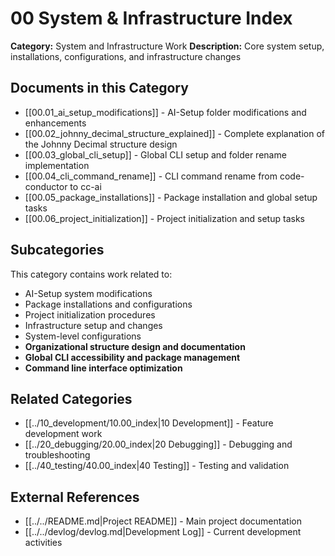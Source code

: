 # 00 System & Infrastructure Index

**Category:** System and Infrastructure Work
**Description:** Core system setup, installations, configurations, and infrastructure changes

## Documents in this Category
- [[00.01_ai_setup_modifications]] - AI-Setup folder modifications and enhancements
- [[00.02_johnny_decimal_structure_explained]] - Complete explanation of the Johnny Decimal structure design
- [[00.03_global_cli_setup]] - Global CLI setup and folder rename implementation
- [[00.04_cli_command_rename]] - CLI command rename from code-conductor to cc-ai
- [[00.05_package_installations]] - Package installation and global setup tasks
- [[00.06_project_initialization]] - Project initialization and setup tasks

## Subcategories
This category contains work related to:
- AI-Setup system modifications
- Package installations and configurations
- Project initialization procedures
- Infrastructure setup and changes
- System-level configurations
- **Organizational structure design and documentation**
- **Global CLI accessibility and package management**
- **Command line interface optimization**

## Related Categories
- [[../10_development/10.00_index|10 Development]] - Feature development work
- [[../20_debugging/20.00_index|20 Debugging]] - Debugging and troubleshooting
- [[../40_testing/40.00_index|40 Testing]] - Testing and validation

## External References
- [[../../README.md|Project README]] - Main project documentation
- [[../../devlog/devlog.md|Development Log]] - Current development activities